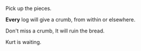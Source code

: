 Pick up the pieces.

**Every** log will give a crumb,
  from within or elsewhere.

Don't miss a crumb,
  It will ruin the bread.

Kurt is waiting.
